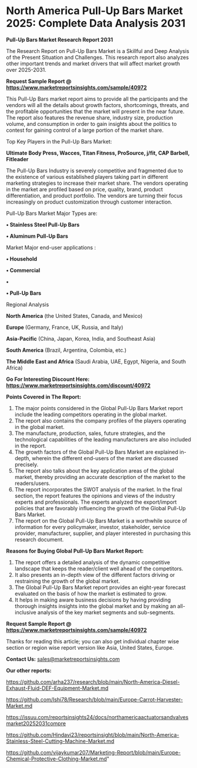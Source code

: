 # North America Pull-Up Bars Market 2025: Complete Data Analysis 2031

<strong>Pull-Up Bars Market Research Report 2031</strong>

The Research Report on Pull-Up Bars Market is a Skillful and Deep Analysis of the Present Situation and Challenges. This research report also analyzes other important trends and market drivers that will affect market growth over 2025-2031.

<strong>Request Sample Report @ <a href=https://www.marketreportsinsights.com/sample/40972>https://www.marketreportsinsights.com/sample/40972</a></strong>

This Pull-Up Bars market report aims to provide all the participants and the vendors will all the details about growth factors, shortcomings, threats, and the profitable opportunities that the market will present in the near future. The report also features the revenue share, industry size, production volume, and consumption in order to gain insights about the politics to contest for gaining control of a large portion of the market share.

Top Key Players in the Pull-Up Bars Market:

<strong>Ultimate Body Press, Wacces, Titan Fitness, ProSource, j/fit, CAP Barbell, Fitleader</strong>

The Pull-Up Bars Industry is severely competitive and fragmented due to the existence of various established players taking part in different marketing strategies to increase their market share. The vendors operating in the market are profiled based on price, quality, brand, product differentiation, and product portfolio. The vendors are turning their focus increasingly on product customization through customer interaction.

Pull-Up Bars Market Major Types are:

<strong>•  Stainless Steel Pull-Up Bars

•  Aluminum Pull-Up Bars</strong>

Market Major end-user applications :

<strong>•  Household

•  Commercial

•  

•  Pull-Up Bars</strong>

Regional Analysis

</u><strong><b>North America</b></strong> (the United States, Canada, and Mexico)

<strong><b>Europe </b></strong>(Germany, France, UK, Russia, and Italy)

<strong><b>Asia-Pacific</b></strong> (China, Japan, Korea, India, and Southeast Asia)

<strong><b>South America</b></strong> (Brazil, Argentina, Colombia, etc.)

<strong><b>The Middle East and Africa</b></strong> (Saudi Arabia, UAE, Egypt, Nigeria, and South Africa)

<strong>Go For Interesting Discount Here: <a href=https://www.marketreportsinsights.com/discount/40972>https://www.marketreportsinsights.com/discount/40972</a></strong>

<strong>Points Covered in The Report:</strong>
<ol>
  <li>The major points considered in the Global Pull-Up Bars Market report include the leading competitors operating in the global market.</li>
  <li>The report also contains the company profiles of the players operating in the global market.</li>
  <li>The manufacture, production, sales, future strategies, and the technological capabilities of the leading manufacturers are also included in the report.</li>
  <li>The growth factors of the Global Pull-Up Bars Market are explained in-depth, wherein the different end-users of the market are discussed precisely.</li>
  <li>The report also talks about the key application areas of the global market, thereby providing an accurate description of the market to the readers/users.</li>
  <li>The report incorporates the SWOT analysis of the market. In the final section, the report features the opinions and views of the industry experts and professionals. The experts analyzed the export/import policies that are favorably influencing the growth of the Global Pull-Up Bars Market.</li>
  <li>The report on the Global Pull-Up Bars Market is a worthwhile source of information for every policymaker, investor, stakeholder, service provider, manufacturer, supplier, and player interested in purchasing this research document.</li>
</ol>
<strong>Reasons for Buying Global Pull-Up Bars Market Report:</strong>

<ol>
  <li>The report offers a detailed analysis of the dynamic competitive landscape that keeps the reader/client well ahead of the competitors.</li>
  <li>It also presents an in-depth view of the different factors driving or restraining the growth of the global market.</li>
  <li>The Global Pull-Up Bars Market report provides an eight-year forecast evaluated on the basis of how the market is estimated to grow.</li>
  <li>It helps in making aware business decisions by having providing thorough insights insights into the global market and by making an all-inclusive analysis of the key market segments and sub-segments.</li>
</ol>
<strong>Request Sample Report @ <a href=https://www.marketreportsinsights.com/sample/40972>https://www.marketreportsinsights.com/sample/40972</a></strong>


Thanks for reading this article; you can also get individual chapter wise section or region wise report version like Asia, United States, Europe.

<strong>Contact Us:</strong>
sales@marketreportsinsights.com

<strong>Our other reports:</strong>

<a href=https://github.com/arha237/research/blob/main/North-America-Diesel-Exhaust-Fluid-DEF-Equipment-Market.md>https://github.com/arha237/research/blob/main/North-America-Diesel-Exhaust-Fluid-DEF-Equipment-Market.md</a>

<a href=https://github.com/Ishi78/Research/blob/main/Europe-Carrot-Harvester-Market.md>https://github.com/Ishi78/Research/blob/main/Europe-Carrot-Harvester-Market.md</a>

<a href=https://issuu.com/reportsinsights24/docs/northamericaactuatorsandvalvesmarket20252031compre>https://issuu.com/reportsinsights24/docs/northamericaactuatorsandvalvesmarket20252031compre</a>

<a href=https://github.com/Hindavi23/reportsinsight/blob/main/North-America-Stainless-Steel-Cutting-Machine-Market.md>https://github.com/Hindavi23/reportsinsight/blob/main/North-America-Stainless-Steel-Cutting-Machine-Market.md</a>

<a href=https://github.com/vijaykumar207/Marketing-Report/blob/main/Europe-Chemical-Protective-Clothing-Market.md>https://github.com/vijaykumar207/Marketing-Report/blob/main/Europe-Chemical-Protective-Clothing-Market.md</a>"
